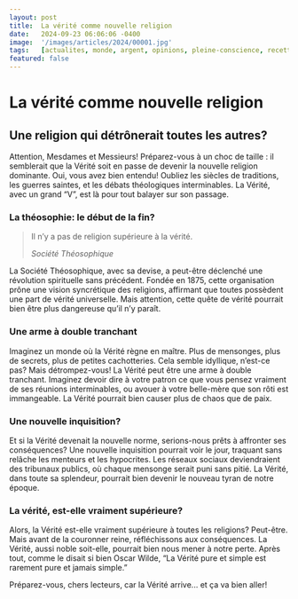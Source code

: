 ```yaml
---
layout: post
title:  La vérité comme nouvelle religion
date:   2024-09-23 06:06:06 -0400
image:  '/images/articles/2024/00001.jpg'
tags:   [actualites, monde, argent, opinions, pleine-conscience, recettes, horoscope, mots-croises]
featured: false
---
```


# La vérité comme nouvelle religion

## Une religion qui détrônerait toutes les autres?

Attention, Mesdames et Messieurs! Préparez-vous à un choc de taille : il semblerait que la Vérité soit en passe de devenir la nouvelle religion dominante. Oui, vous avez bien entendu! Oubliez les siècles de traditions, les guerres saintes, et les débats théologiques interminables. La Vérité, avec un grand “V”, est là pour tout balayer sur son passage.

### La théosophie: le début de la fin?
> Il n’y a pas de religion supérieure à la vérité.
>
> <cite>Société Théosophique</cite>

La Société Théosophique, avec sa devise, a peut-être déclenché une révolution spirituelle sans précédent. Fondée en 1875, cette organisation prône une vision syncrétique des religions, affirmant que toutes possèdent une part de vérité universelle. Mais attention, cette quête de vérité pourrait bien être plus dangereuse qu’il n’y paraît.

### Une arme à double tranchant
Imaginez un monde où la Vérité règne en maître. Plus de mensonges, plus de secrets, plus de petites cachotteries. Cela semble idyllique, n’est-ce pas? Mais détrompez-vous! La Vérité peut être une arme à double tranchant. Imaginez devoir dire à votre patron ce que vous pensez vraiment de ses réunions interminables, ou avouer à votre belle-mère que son rôti est immangeable. La Vérité pourrait bien causer plus de chaos que de paix.

### Une nouvelle inquisition?
Et si la Vérité devenait la nouvelle norme, serions-nous prêts à affronter ses conséquences? Une nouvelle inquisition pourrait voir le jour, traquant sans relâche les menteurs et les hypocrites. Les réseaux sociaux deviendraient des tribunaux publics, où chaque mensonge serait puni sans pitié. La Vérité, dans toute sa splendeur, pourrait bien devenir le nouveau tyran de notre époque.

### La vérité, est-elle vraiment supérieure?
Alors, la Vérité est-elle vraiment supérieure à toutes les religions? Peut-être. Mais avant de la couronner reine, réfléchissons aux conséquences. La Vérité, aussi noble soit-elle, pourrait bien nous mener à notre perte. Après tout, comme le disait si bien Oscar Wilde, “La Vérité pure et simple est rarement pure et jamais simple.”

Préparez-vous, chers lecteurs, car la Vérité arrive... et ça va bien aller!